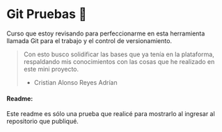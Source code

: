 # Git Pruebas 💚
Curso que estoy revisando para perfeccionarme en esta herramienta llamada Git para el trabajo y el control de versionamiento.

>Con esto busco solidificar las bases que ya tenía en la plataforma, respaldando mis conocimientos con las cosas que he realizado en este mini proyecto.
>- Cristian Alonso Reyes Adrían

#### Readme:
Este readme es sólo una prueba que realicé para mostrarlo al ingresar al repositorio que publiqué.